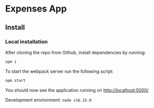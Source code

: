 # Expenses App

## Install

### Local installation
After cloning the repo from Github, install dependencies by running:
```sh
npm i
```

To start the webpack server run the following script:
```sh
npm start
```

You should now see the application running on [http://localhost:5000/](http://localhost:5000/)

Development environment: `node v16.15.0`